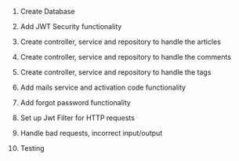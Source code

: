 1. Create Database 

2. Add JWT Security functionality 

3. Create controller, service and repository to handle the articles

4. Create controller, service and repository to handle the comments

5. Create controller, service and repository to handle the tags

6. Add mails service and activation code functionality

7. Add forgot password functionality 

8. Set up Jwt Filter for HTTP requests

9. Handle bad requests, incorrect input/output

10. Testing
